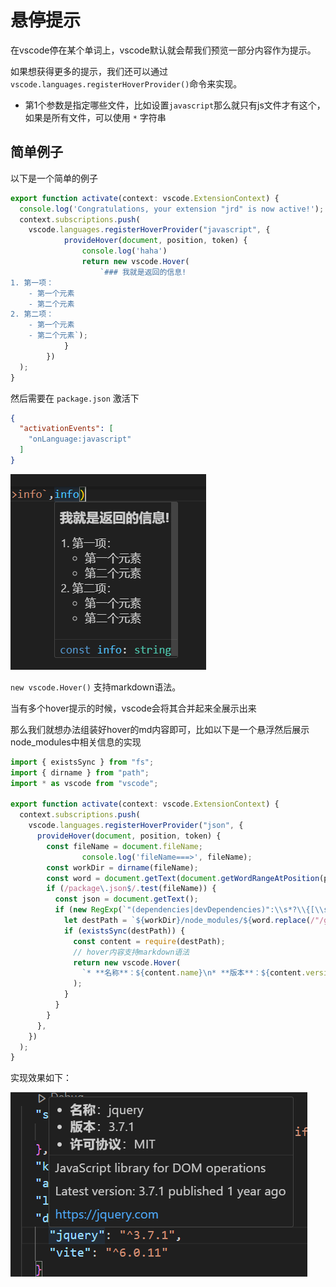 # 悬停提示

在vscode停在某个单词上，vscode默认就会帮我们预览一部分内容作为提示。

如果想获得更多的提示，我们还可以通过`vscode.languages.registerHoverProvider()`命令来实现。

* 第1个参数是指定哪些文件，比如设置`javascript`那么就只有js文件才有这个，如果是所有文件，可以使用 `*` 字符串

## 简单例子

以下是一个简单的例子

```ts
export function activate(context: vscode.ExtensionContext) {
  console.log('Congratulations, your extension "jrd" is now active!');
  context.subscriptions.push(
    vscode.languages.registerHoverProvider("javascript", {
			provideHover(document, position, token) {
				console.log('haha')
				return new vscode.Hover(
					`### 我就是返回的信息!
1. 第一项：
	- 第一个元素
	- 第二个元素
2. 第二项：
	- 第一个元素
	- 第二个元素`);
			}
		})
  );
}
```

然后需要在 `package.json` 激活下

```json
{
  "activationEvents": [
    "onLanguage:javascript"
  ]
}
```

![image-20250124201106823](img/image-20250124201106823.png)

`new vscode.Hover()` 支持markdown语法。

当有多个hover提示的时候，vscode会将其合并起来全展示出来



那么我们就想办法组装好hover的md内容即可，比如以下是一个悬浮然后展示node_modules中相关信息的实现

```ts
import { existsSync } from "fs";
import { dirname } from "path";
import * as vscode from "vscode";

export function activate(context: vscode.ExtensionContext) {
  context.subscriptions.push(
    vscode.languages.registerHoverProvider("json", {
      provideHover(document, position, token) {
        const fileName = document.fileName;
				console.log('fileName===>', fileName);
        const workDir = dirname(fileName);
        const word = document.getText(document.getWordRangeAtPosition(position));
        if (/package\.json$/.test(fileName)) {
          const json = document.getText();
          if (new RegExp(`"(dependencies|devDependencies)":\\s*?\\{[\\s\\S]*?${word.replace(/\//g,"\\/")}[\\s\\S]*?\\}`,"gm").test(json)) {
            let destPath = `${workDir}/node_modules/${word.replace(/"/g,"")}/package.json`;
            if (existsSync(destPath)) {
              const content = require(destPath);
              // hover内容支持markdown语法
              return new vscode.Hover(
                `* **名称**：${content.name}\n* **版本**：${content.version}\n* **许可协议**：${content.license}`
              );
            }
          }
        }
      },
    })
  );
}
```

实现效果如下：

![image-20250123221559160](img/119-悬停提示/image-20250123221559160.png)